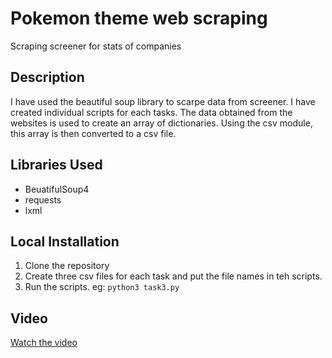 # Pokemon theme web scraping

Scraping screener for stats of companies

## Description

I have used the beautiful soup library to scarpe data from screener. I have created individual scripts for each tasks. The data obtained from the websites is used to create an array of dictionaries. Using the csv module, this array is then converted to a csv file.

## Libraries Used

- BeuatifulSoup4
- requests
- lxml

## Local Installation

1. Clone the repository
2. Create three csv files for each task and put the file names in teh scripts.
3. Run the scripts. eg: `python3 task3.py`

## Video

[Watch the video](https://www.loom.com/share/c4ef13cc42884070977a3c98d49d0d22?sid=984e206d-6c8d-4666-b50d-5a62ebfe1cd6)